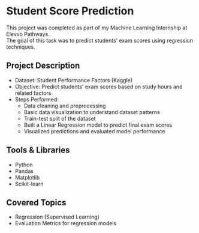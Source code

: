 # Student Score Prediction

This project was completed as part of my Machine Learning Internship at Elevvo Pathways.  
The goal of this task was to predict students’ exam scores using regression techniques.

## Project Description
- Dataset: Student Performance Factors (Kaggle)
- Objective: Predict students' exam scores based on study hours and related factors
- Steps Performed:
  - Data cleaning and preprocessing
  - Basic data visualization to understand dataset patterns
  - Train-test split of the dataset
  - Built a Linear Regression model to predict final exam scores
  - Visualized predictions and evaluated model performance

## Tools & Libraries
- Python
- Pandas
- Matplotlib
- Scikit-learn

## Covered Topics
- Regression (Supervised Learning)
- Evaluation Metrics for regression models
